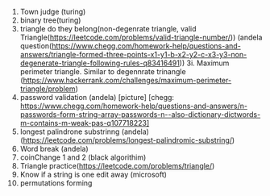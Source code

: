 1. Town judge (turing)
2. binary tree(turing)
3. triangle do they belong(non-degenrate triangle, valid Triangle(https://leetcode.com/problems/valid-triangle-number/)) (andela question(https://www.chegg.com/homework-help/questions-and-answers/triangle-formed-three-points-x1-y1-b-x2-y2-c-x3-y3-non-degenerate-triangle-following-rules-q83416491))
   3i. Maximum perimeter triangle. Similar to degennrate trinangle (https://www.hackerrank.com/challenges/maximum-perimeter-triangle/problem)
4. password validation (andela) [picture] [chegg: https://www.chegg.com/homework-help/questions-and-answers/n-passwords-form-string-array-passwords-n--also-dictionary-dictwords-m-contains-m-weak-pas-q107718223]
5. longest palindrone substrinng (andela) (https://leetcode.com/problems/longest-palindromic-substring/)
6. Word break (andela)
7. coinChange 1 and 2 (black algorithim)
7. Triangle practice(https://leetcode.com/problems/triangle/)
7. Know if a string is one edit away (microsoft)
8. permutations forming 